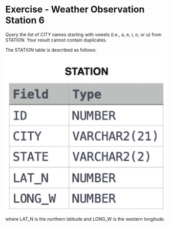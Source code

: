# Exercise - Weather Observation Station 6

Query the list of CITY names starting with vowels (i.e., a, e, i, o, or u) from STATION. Your result cannot contain duplicates.

The STATION table is described as follows: 

![city](.//images/station.png)

where LAT_N is the northern latitude and LONG_W is the western longitude.